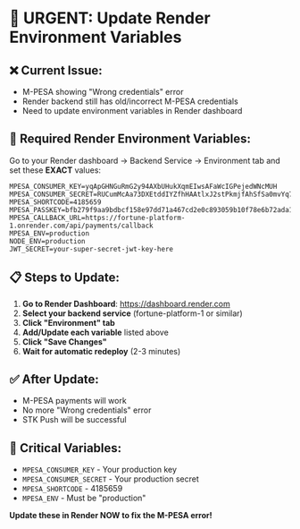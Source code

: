 # 🚨 URGENT: Update Render Environment Variables

## ❌ **Current Issue:**
- M-PESA showing "Wrong credentials" error
- Render backend still has old/incorrect M-PESA credentials
- Need to update environment variables in Render dashboard

## 🔧 **Required Render Environment Variables:**

Go to your Render dashboard → Backend Service → Environment tab and set these **EXACT** values:

```
MPESA_CONSUMER_KEY=yqApGHNGuRmG2y94AXbUHukXqmEIwsAFaWcIGPejedWNcMUH
MPESA_CONSUMER_SECRET=RUCumMcAa73DXEtddIYZfhHAAtlxJ2stPkmjfAhSfSa0mvYq7VH2JdBl8cwMtDTo
MPESA_SHORTCODE=4185659
MPESA_PASSKEY=bfb279f9aa9bdbcf158e97dd71a467cd2e0c893059b10f78e6b72ada1ed2c919
MPESA_CALLBACK_URL=https://fortune-platform-1.onrender.com/api/payments/callback
MPESA_ENV=production
NODE_ENV=production
JWT_SECRET=your-super-secret-jwt-key-here
```

## 📋 **Steps to Update:**

1. **Go to Render Dashboard**: https://dashboard.render.com
2. **Select your backend service** (fortune-platform-1 or similar)
3. **Click "Environment" tab**
4. **Add/Update each variable** listed above
5. **Click "Save Changes"**
6. **Wait for automatic redeploy** (2-3 minutes)

## ✅ **After Update:**
- M-PESA payments will work
- No more "Wrong credentials" error
- STK Push will be successful

## 🎯 **Critical Variables:**
- `MPESA_CONSUMER_KEY` - Your production key
- `MPESA_CONSUMER_SECRET` - Your production secret  
- `MPESA_SHORTCODE` - 4185659
- `MPESA_ENV` - Must be "production"

**Update these in Render NOW to fix the M-PESA error!**